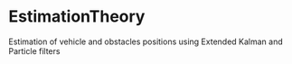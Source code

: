 # EstimationTheory
Estimation of vehicle and obstacles positions using Extended Kalman and Particle filters 
